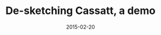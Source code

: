 ---
layout: demo-cassatt
permalink: /cassatt/demo.html
storyURL: /cassatt/index.html
title:  "De-sketching Cassatt, a demo"
date:   2015-02-20
categories: vartist demo cassatt
---